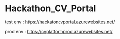 # Hackathon_CV_Portal

test env : https://hackatoncvportal.azurewebsites.net/

prod env : https://cvplatformprod.azurewebsites.net/
